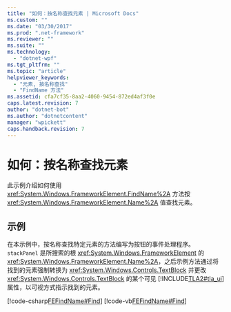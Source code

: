 ```yaml
---
title: "如何：按名称查找元素 | Microsoft Docs"
ms.custom: ""
ms.date: "03/30/2017"
ms.prod: ".net-framework"
ms.reviewer: ""
ms.suite: ""
ms.technology: 
  - "dotnet-wpf"
ms.tgt_pltfrm: ""
ms.topic: "article"
helpviewer_keywords: 
  - "元素, 按名称查找"
  - "FindName 方法"
ms.assetid: cfa7cf35-8aa2-4060-9454-872ed4af3f0e
caps.latest.revision: 7
author: "dotnet-bot"
ms.author: "dotnetcontent"
manager: "wpickett"
caps.handback.revision: 7
---
```

# 如何：按名称查找元素
此示例介绍如何使用 <xref:System.Windows.FrameworkElement.FindName%2A> 方法按 <xref:System.Windows.FrameworkElement.Name%2A> 值查找元素。  
  
## 示例  
 在本示例中，按名称查找特定元素的方法编写为按钮的事件处理程序。  `stackPanel` 是所搜索的根 <xref:System.Windows.FrameworkElement> 的 <xref:System.Windows.FrameworkElement.Name%2A>，之后示例方法通过将找到的元素强制转换为 <xref:System.Windows.Controls.TextBlock> 并更改 <xref:System.Windows.Controls.TextBlock> 的某个可见 [!INCLUDE[TLA2#tla_ui](../../../../includes/tla2sharptla-ui-md.md)] 属性，以可视方式指示找到的元素。  
  
 [!code-csharp[FEFindName#Find](../../../../samples/snippets/csharp/VS_Snippets_Wpf/FEFindName/CSharp/default.xaml.cs#find)]
 [!code-vb[FEFindName#Find](../../../../samples/snippets/visualbasic/VS_Snippets_Wpf/FEFindName/VisualBasic/default.xaml.vb#find)]